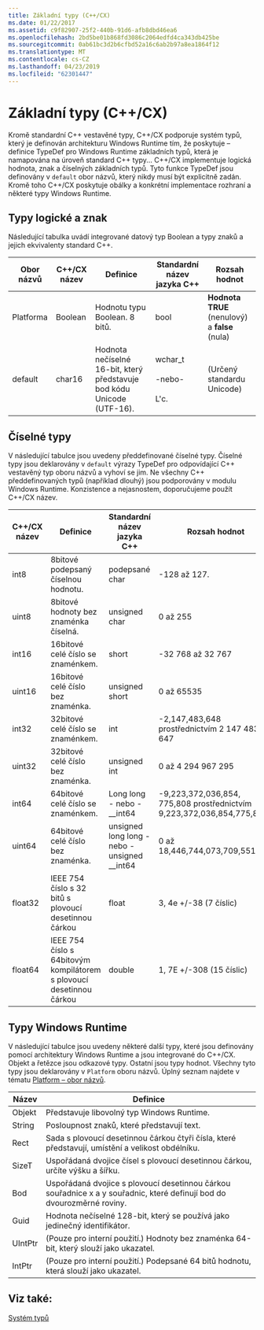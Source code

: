 ```yaml
---
title: Základní typy (C++/CX)
ms.date: 01/22/2017
ms.assetid: c9f82907-25f2-440b-91d6-afb8dbd46ea6
ms.openlocfilehash: 2bd5be01b868fd3086c2064edfd4ca343db425be
ms.sourcegitcommit: 0ab61bc3d2b6cfbd52a16c6ab2b97a8ea1864f12
ms.translationtype: MT
ms.contentlocale: cs-CZ
ms.lasthandoff: 04/23/2019
ms.locfileid: "62301447"
---
```

# <a name="fundamental-types-ccx"></a>Základní typy (C++/CX)

Kromě standardní C++ vestavěné typy, C++/CX podporuje systém typů, který je definován architekturu Windows Runtime tím, že poskytuje – definice TypeDef pro Windows Runtime základních typů, která je namapována na úroveň standard C++ typy... C++/CX implementuje logická hodnota, znak a číselných základních typů. Tyto funkce TypeDef jsou definovány v `default` obor názvů, který nikdy musí být explicitně zadán. Kromě toho C++/CX poskytuje obálky a konkrétní implementace rozhraní a některé typy Windows Runtime.

## <a name="boolean-and-character-types"></a>Typy logické a znak

Následující tabulka uvádí integrované datový typ Boolean a typy znaků a jejich ekvivalenty standard C++.

|Obor názvů|C++/CX název|Definice|Standardní název jazyka C++|Rozsah hodnot|
|---------------|-----------------------------------------------------------------------|----------------|-------------------------|---------------------|
|Platforma|Boolean|Hodnotu typu Boolean. 8 bitů.|bool|**Hodnota TRUE** (nenulový) a **false** (nula)|
|default|char16|Hodnota nečíselné 16-bit, který představuje bod kódu Unicode (UTF-16).|wchar_t<br /><br /> -nebo-<br /><br /> L'c.|(Určený standardu Unicode)|

## <a name="numeric-types"></a>Číselné typy

V následující tabulce jsou uvedeny předdefinované číselné typy. Číselné typy jsou deklarovány v `default` výrazy TypeDef pro odpovídající C++ vestavěný typ oboru názvů a vyhoví se jim. Ne všechny C++ předdefinovaných typů (například dlouhý) jsou podporovány v modulu Windows Runtime. Konzistence a nejasnostem, doporučujeme použít C++/CX název.

|C++/CX název|Definice|Standardní název jazyka C++|Rozsah hodnot|
|-----------------------------------------------------------------------|----------------|-------------------------|---------------------|
|int8|8bitové podepsaný číselnou hodnotu.|podepsané char|-128 až 127.|
|uint8|8bitové hodnoty bez znaménka číselná.|unsigned char|0 až 255|
|int16|16bitové celé číslo se znaménkem.|short|-32 768 až 32 767|
|uint16|16bitové celé číslo bez znaménka.|unsigned short|0 až 65535|
|int32|32bitové celé číslo se znaménkem.|int|-2,147,483,648 prostřednictvím 2 147 483 647|
|uint32|32bitové celé číslo bez znaménka.|unsigned int|0 až 4 294 967 295|
|int64|64bitové celé číslo se znaménkem.|Long long - nebo - __int64|-9,223,372,036,854, 775,808 prostřednictvím 9,223,372,036,854,775,807|
|uint64|64bitové celé číslo bez znaménka.|unsigned long long - nebo - unsigned __int64|0 až 18,446,744,073,709,551,615|
|float32|IEEE 754 číslo s 32 bitů s plovoucí desetinnou čárkou|float|3, 4e +/-38 (7 číslic)|
|float64|IEEE 754 číslo s 64bitovým kompilátorem s plovoucí desetinnou čárkou|double|1, 7E +/-308 (15 číslic)|

## <a name="windows-runtime-types"></a>Typy Windows Runtime

V následující tabulce jsou uvedeny některé další typy, které jsou definovány pomocí architektury Windows Runtime a jsou integrované do C++/CX. Objekt a řetězce jsou odkazové typy. Ostatní jsou typy hodnot. Všechny tyto typy jsou deklarovány v `Platform` oboru názvů. Úplný seznam najdete v tématu [Platform – obor názvů](../cppcx/platform-namespace-c-cx.md).

|Název|Definice|
|----------|----------------|
|Objekt|Představuje libovolný typ Windows Runtime.|
|String|Posloupnost znaků, které představují text.|
|Rect|Sada s plovoucí desetinnou čárkou čtyři čísla, které představují, umístění a velikost obdélníku.|
|SizeT|Uspořádaná dvojice čísel s plovoucí desetinnou čárkou, určíte výšku a šířku.|
|Bod|Uspořádaná dvojice s plovoucí desetinnou čárkou souřadnice x a y souřadnic, které definují bod do dvourozměrné roviny.|
|Guid|Hodnota nečíselné 128-bit, který se používá jako jedinečný identifikátor.|
|UIntPtr|(Pouze pro interní použití.) Hodnoty bez znaménka 64-bit, který slouží jako ukazatel.|
|IntPtr|(Pouze pro interní použití.)  Podepsané 64 bitů hodnotu, která slouží jako ukazatel.|

## <a name="see-also"></a>Viz také:

[Systém typů](../cppcx/type-system-c-cx.md)
